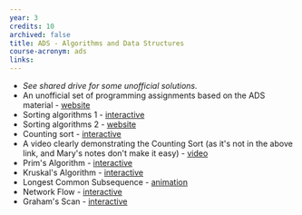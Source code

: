 ```yaml
---
year: 3
credits: 10
archived: false
title: ADS - Algorithms and Data Structures
course-acronym: ads
links:
---
```


- *See shared drive for some unofficial solutions.*
- An unofficial set of programming assignments based on the ADS material - [website](http://uoeadspractice.wordpress.com/)
- Sorting algorithms 1 - [interactive](http://www.bluffton.edu/~nesterd/java/SortingDemo.html)
- Sorting algorithms 2 - [website](http://www.sorting-algorithms.com/)
- Counting sort - [interactive](http://www.cs.miami.edu/~burt/learning/Csc517.091/workbook/countingsort.html)
- A video clearly demonstrating the Counting Sort (as it's not in the above link, and Mary's notes don't make it easy) - [video](http://youtu.be/_q0OOXo4l7E)
- Prim's Algorithm - [interactive](http://students.ceid.upatras.gr/~papagel/project/prim.htm)
- Kruskal's Algorithm - [interactive](http://students.ceid.upatras.gr/~papagel/project/kruskal.htm)
- Longest Common Subsequence - [animation](http://wordaligned.org/articles/longest-common-subsequence)
- Network Flow - [interactive](http://www-b2.is.tokushima-u.ac.jp/~ikeda/suuri/maxflow/Maxflow.shtml)
- Graham's Scan - [interactive](http://riot.ieor.berkeley.edu/riot/Applications/ConvexHull/CHApplet.html)
